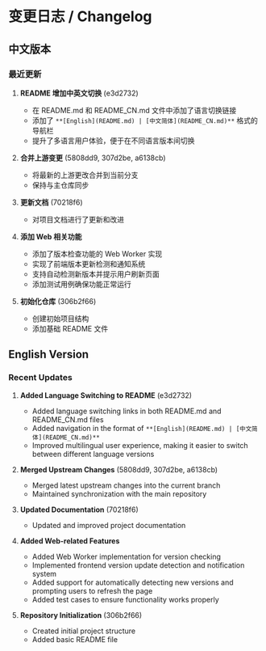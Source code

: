 # 变更日志 / Changelog

## 中文版本

### 最近更新
1. **README 增加中英文切换** (e3d2732)
   - 在 README.md 和 README_CN.md 文件中添加了语言切换链接
   - 添加了 `**[English](README.md) | [中文简体](README_CN.md)**` 格式的导航栏
   - 提升了多语言用户体验，便于在不同语言版本间切换

2. **合并上游变更** (5808dd9, 307d2be, a6138cb)
   - 将最新的上游更改合并到当前分支
   - 保持与主仓库同步

3. **更新文档** (70218f6)
   - 对项目文档进行了更新和改进

4. **添加 Web 相关功能**
   - 添加了版本检查功能的 Web Worker 实现
   - 实现了前端版本更新检测和通知系统
   - 支持自动检测新版本并提示用户刷新页面
   - 添加测试用例确保功能正常运行

5. **初始化仓库** (306b2f66)
   - 创建初始项目结构
   - 添加基础 README 文件

## English Version

### Recent Updates
1. **Added Language Switching to README** (e3d2732)
   - Added language switching links in both README.md and README_CN.md files
   - Added navigation in the format of `**[English](README.md) | [中文简体](README_CN.md)**`
   - Improved multilingual user experience, making it easier to switch between different language versions

2. **Merged Upstream Changes** (5808dd9, 307d2be, a6138cb)
   - Merged latest upstream changes into the current branch
   - Maintained synchronization with the main repository

3. **Updated Documentation** (70218f6)
   - Updated and improved project documentation

4. **Added Web-related Features**
   - Added Web Worker implementation for version checking
   - Implemented frontend version update detection and notification system
   - Added support for automatically detecting new versions and prompting users to refresh the page
   - Added test cases to ensure functionality works properly

5. **Repository Initialization** (306b2f66)
   - Created initial project structure
   - Added basic README file 